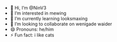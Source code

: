 - 👋 Hi, I’m @NinV3
- 👀 I’m interested in mewing
- 🌱 I’m currently learning looksmaxing
- 💞️ I’m looking to collaborate on wenigade waider
- 😄 Pronouns: he/him
- ⚡ Fun fact: i like cats

<!---
NinV3/NinV3 is a ✨ special ✨ repository because its `README.md` (this file) appears on your GitHub profile.
You can click the Preview link to take a look at your changes.
--->
